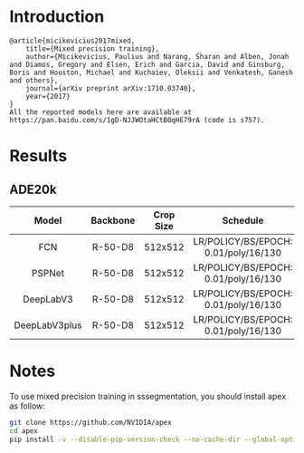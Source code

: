 # Introduction
```
@article{micikevicius2017mixed,
    title={Mixed precision training},
    author={Micikevicius, Paulius and Narang, Sharan and Alben, Jonah and Diamos, Gregory and Elsen, Erich and Garcia, David and Ginsburg, Boris and Houston, Michael and Kuchaiev, Oleksii and Venkatesh, Ganesh and others},
    journal={arXiv preprint arXiv:1710.03740},
    year={2017}
}
All the reported models here are available at https://pan.baidu.com/s/1gD-NJJWOtaHCtB0qHE79rA (code is s757).
```


# Results

## ADE20k
| Model         | Backbone    | Crop Size  | Schedule                             | Train/Eval Set  | mIoU   | Download                 |
| :-:           | :-:         | :-:        | :-:                                  | :-:             | :-:    | :-:                      |
| FCN           | R-50-D8     | 512x512    | LR/POLICY/BS/EPOCH: 0.01/poly/16/130 | train/val       | 36.67% | [model](https://github.com/SegmentationBLWX/modelstore/releases/download/ssseg_fp16/fcn_r50_ade20k.pth) &#124; [log](https://github.com/SegmentationBLWX/modelstore/releases/download/ssseg_fp16/fcn_r50_ade20k.log) |
| PSPNet        | R-50-D8     | 512x512    | LR/POLICY/BS/EPOCH: 0.01/poly/16/130 | train/val       | 42.06% | [model](https://github.com/SegmentationBLWX/modelstore/releases/download/ssseg_fp16/pspnet_r50_ade20k.pth) &#124; [log](https://github.com/SegmentationBLWX/modelstore/releases/download/ssseg_fp16/pspnet_r50_ade20k.log) |
| DeepLabV3     | R-50-D8     | 512x512    | LR/POLICY/BS/EPOCH: 0.01/poly/16/130 | train/val       | 43.54% | [model](https://github.com/SegmentationBLWX/modelstore/releases/download/ssseg_fp16/deeplabv3_r50_ade20k.pth) &#124; [log](https://github.com/SegmentationBLWX/modelstore/releases/download/ssseg_fp16/deeplabv3_r50_ade20k.log) |
| DeepLabV3plus | R-50-D8     | 512x512    | LR/POLICY/BS/EPOCH: 0.01/poly/16/130 | train/val       | 43.87% | [model](https://github.com/SegmentationBLWX/modelstore/releases/download/ssseg_fp16/deeplabv3plus_r50_ade20k.pth) &#124; [log](https://github.com/SegmentationBLWX/modelstore/releases/download/ssseg_fp16/deeplabv3plus_r50_ade20k.log) |


# Notes
To use mixed precision training in sssegmentation, you should install apex as follow:
```sh
git clone https://github.com/NVIDIA/apex
cd apex
pip install -v --disable-pip-version-check --no-cache-dir --global-option="--cpp_ext" --global-option="--cuda_ext" ./
```